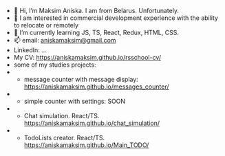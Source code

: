 - 👋 Hi, I’m Maksim Aniska. I am from Belarus. Unfortunately.
- 👀 I am interested in commercial development experience with the ability to relocate or remotely
- 🌱 I’m currently learning JS, TS, React, Redux, HTML, CSS.
- 📫 email: aniskamaksim@gmail.com
- LinkedIn: ...
- My CV: https://aniskamaksim.github.io/rsschool-cv/
- some of my studies projects:
- - message counter with message display: https://aniskamaksim.github.io/messages_counter/
- - simple counter with settings: SOON
- - Chat simulation. React/TS. https://aniskamaksim.github.io/chat_simulation/
- - TodoLists creator. React/TS. https://aniskamaksim.github.io/Main_TODO/

<!---
aniskamaksim/aniskamaksim is a ✨ special ✨ repository because its `README.md` (this file) appears on your GitHub profile.
You can click the Preview link to take a look at your changes.
--->
